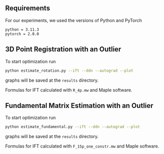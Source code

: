 ## Requirements
For our experiments, we used the versions of Python and PyTorch
```
python = 3.11.3	
pytorch = 2.0.0
```

## 3D Point Registration with an Outlier
To start optimization run
```bash
python estimate_rotation.py --ift --ddn --autograd --plot
```
graphs will be saved at the ```results``` directory.

Formulas for IFT calculated with ```R_4p.mw``` and Maple software.

## Fundamental Matrix Estimation with an Outlier
To start optimization run
```bash
python estimate_fundamental.py --ift --ddn --autograd --plot
```
graphs will be saved at the ```results``` directory.

Formulas for IFT calculated with ```F_15p_one_constr.mw``` and Maple software.
